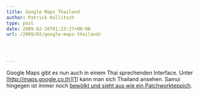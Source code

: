 ```yaml
---
title: Google Maps Thailand
author: Patrick Kollitsch
type: post
date: 2009-02-26T01:23:27+00:00
url: /2009/02/google-maps-thailand/




---
```

Google Maps gibt es nun auch in einem Thai sprechenden Interface. Unter [http://maps.google.co.th][1] kann man sich Thailand ansehen. Samui hingegen ist immer noch [bewölkt und sieht aus wie ein Patchworkteppich][2].

 [1]: http://maps.google.co.th/
 [2]: http://maps.google.co.th/?ie=UTF8&ll=9.530501,99.974899&spn=0.105469,0.146084&t=h&z=13
